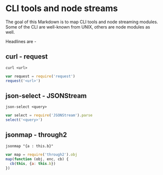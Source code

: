 # CLI tools and node streams

The goal of this Markdown is to map CLI tools and node streaming modules.
Some of the CLI are well-known from UNIX, others are node modules as well.

Headlines are <CLI> - <node module>

## curl - request
`curl <url>`
```js
var request = require('request')
request('<url>')
```

## json-select - JSONStream
`json-select <query>`
```js
var select = require('JSONStream').parse
select('<query>')
```

## jsonmap - through2
`jsonmap "{a : this.b}"`
```js
var map = require('through2').obj
map(function (obj, enc, cb) {
  cb(this, {a: this.b})
})
```